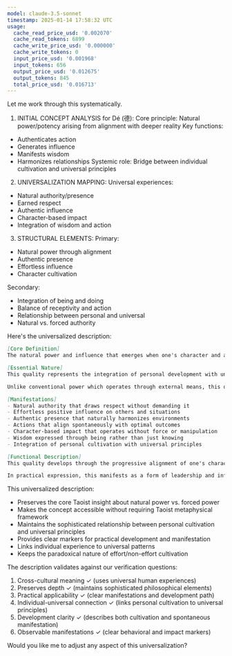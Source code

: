 ```yaml
---
model: claude-3.5-sonnet
timestamp: 2025-01-14 17:58:32 UTC
usage:
  cache_read_price_usd: '0.002070'
  cache_read_tokens: 6899
  cache_write_price_usd: '0.000000'
  cache_write_tokens: 0
  input_price_usd: '0.001968'
  input_tokens: 656
  output_price_usd: '0.012675'
  output_tokens: 845
  total_price_usd: '0.016713'
---
```


Let me work through this systematically.

1. INITIAL CONCEPT ANALYSIS for Dé (德):
Core principle: Natural power/potency arising from alignment with deeper reality
Key functions: 
- Authenticates action
- Generates influence
- Manifests wisdom
- Harmonizes relationships
Systemic role: Bridge between individual cultivation and universal principles

2. UNIVERSALIZATION MAPPING:
Universal experiences:
- Natural authority/presence
- Earned respect
- Authentic influence
- Character-based impact
- Integration of wisdom and action

3. STRUCTURAL ELEMENTS:
Primary:
- Natural power through alignment
- Authentic presence
- Effortless influence
- Character cultivation

Secondary:
- Integration of being and doing
- Balance of receptivity and action
- Relationship between personal and universal
- Natural vs. forced authority

Here's the universalized description:

```markdown
[Core Definition]
The natural power and influence that emerges when one's character and actions align with deeper principles of reality. Unlike imposed authority or forced influence, it manifests as an effortless capacity to affect positive change through presence and authentic being rather than deliberate doing.

[Essential Nature]
This quality represents the integration of personal development with universal principles, manifesting as a form of power that doesn't arise from position, force, or technique, but from the depth and authenticity of one's character. It develops through sustained alignment between inner nature and outer action, creating a natural authority that influences without imposing and leads without controlling.

Unlike conventional power which operates through external means, this quality works through presence and example, radiating influence naturally like heat from fire or fragrance from flowers. It becomes stronger through letting go of artificial effort, allowing one's cultivated nature to express itself spontaneously and appropriately.

[Manifestations]
- Natural authority that draws respect without demanding it
- Effortless positive influence on others and situations
- Authentic presence that naturally harmonizes environments
- Actions that align spontaneously with optimal outcomes
- Character-based impact that operates without force or manipulation
- Wisdom expressed through being rather than just knowing
- Integration of personal cultivation with universal principles

[Functional Description]
This quality develops through the progressive alignment of one's character with deeper principles of reality, creating a form of power that operates through authenticity rather than technique. As artificial effort diminishes and natural character strengthens, influence becomes more effortless and profound. The development process involves both active cultivation and the paradoxical practice of letting go of deliberate forcing.

In practical expression, this manifests as a form of leadership and influence that operates primarily through example and presence rather than direct intervention. It creates change through inspiration rather than imposition, leading others to their own authentic development rather than forcing specific outcomes. This quality becomes particularly evident in crisis or challenge, where its stabilizing influence operates automatically without conscious effort.
```

This universalized description:
- Preserves the core Taoist insight about natural power vs. forced power
- Makes the concept accessible without requiring Taoist metaphysical framework
- Maintains the sophisticated relationship between personal cultivation and universal principles
- Provides clear markers for practical development and manifestation
- Links individual experience to universal patterns
- Keeps the paradoxical nature of effort/non-effort cultivation

The description validates against our verification questions:
1. Cross-cultural meaning ✓ (uses universal human experiences)
2. Preserves depth ✓ (maintains sophisticated philosophical elements)
3. Practical applicability ✓ (clear manifestations and development path)
4. Individual-universal connection ✓ (links personal cultivation to universal principles)
5. Development clarity ✓ (describes both cultivation and spontaneous manifestation)
6. Observable manifestations ✓ (clear behavioral and impact markers)

Would you like me to adjust any aspect of this universalization?